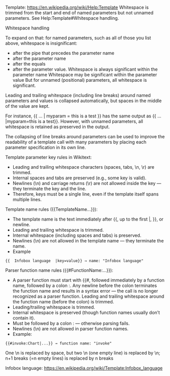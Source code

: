 Template: https://en.wikipedia.org/wiki/Help:Template
Whitespace is trimmed from the start and end of named parameters
but not unnamed parameters. 
See Help:Template#Whitespace handling.

Whitespace handling

To expand on that: for named parameters, such as all of those you list above, whitespace is insignificant:
* after the pipe that precedes the parameter name
* after the parameter name
* after the equals
* after the parameter value.
Whitespace is always significant within the parameter name
Whitespace may be significant within the parameter value
But for unnamed (positional) parameters, all whitespace is significant.


Leading and trailing whitespace (including line breaks) 
around named parameters and values is collapsed 
automatically, but spaces in the middle of the value
are kept. 

For instance, {{ ... | myparam = this is a test }} has the same output as {{ ... |myparam=this is a test}}. 
However, with unnamed parameters, all whitespace is retained as preserved in the output.

The collapsing of line breaks around parameters can be used to improve the readability of a template 
call with many parameters by placing each 
parameter specification in its own line.

Template parameter key rules in Wikitext:
* Leading and trailing whitespace characters (spaces, tabs, \n, \r) are trimmed.
* Internal spaces and tabs are preserved (e.g., some key is valid).
* Newlines (\n) and carriage returns (\r) are not allowed inside the key — they terminate the key and the line.
* Therefore, keys must be a single line, even if the template itself spans multiple lines.

Template name rules ({{TemplateName...}}):
* The template name is the text immediately after {{, up to the first |, }}, or newline.
* Leading and trailing whitespace is trimmed.
* Internal whitespace (including spaces and tabs) is preserved.
* Newlines (\n) are not allowed in the template name — they terminate the name.
* Example
```
{{  Infobox language  |key=value}} → name: "Infobox language"
```

Parser function name rules ({{#FunctionName:...}}):
* A parser function must start with {{#, followed immediately by a function name, followed by a colon :.
Any newline before the colon terminates the function name and results in a syntax error — the call is no longer recognized as a parser function.
Leading and trailing whitespace around the function name (before the colon) is trimmed.
* Leading/trailing whitespace is trimmed.
* Internal whitespace is preserved (though function names usually don’t contain it).
* Must be followed by a colon : — otherwise parsing fails.
* Newlines (\n) are not allowed in parser function names.
* Example:
```
{{#invoke:Chart|...}} → function name: "invoke"
```

One \n is replaced by space, but two \n (one empty line) 
is replaced by \n; n+1 breaks (=n empty lines) is replaced 
by n breaks

Infobox language: https://en.wikipedia.org/wiki/Template:Infobox_language